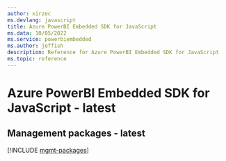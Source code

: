 ```yaml
---
author: xirzec
ms.devlang: javascript
title: Azure PowerBI Embedded SDK for JavaScript
ms.data: 10/05/2022
ms.service: powerbiembedded
ms.author: jeffish
description: Reference for Azure PowerBI Embedded SDK for JavaScript
ms.topic: reference
---
```

# Azure PowerBI Embedded SDK for JavaScript - latest

## Management packages - latest
[!INCLUDE [mgmt-packages](powerbi-embedded-mgmt-index.md)]